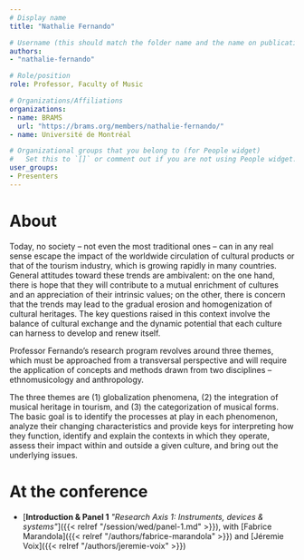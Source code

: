 ```yaml
---
# Display name
title: "Nathalie Fernando"

# Username (this should match the folder name and the name on publications)
authors:
- "nathalie-fernando"

# Role/position
role: Professor, Faculty of Music

# Organizations/Affiliations
organizations:
- name: BRAMS
  url: "https://brams.org/members/nathalie-fernando/"
- name: Université de Montréal

# Organizational groups that you belong to (for People widget)
#   Set this to `[]` or comment out if you are not using People widget.
user_groups:
- Presenters
---
```


# About

Today, no society – not even the most traditional ones – can in any real sense escape the impact of the worldwide circulation of cultural products or that of the tourism industry, which is growing rapidly in many countries. General attitudes toward these trends are ambivalent: on the one hand, there is hope that they will contribute to a mutual enrichment of cultures and an appreciation of their intrinsic values; on the other, there is concern that the trends may lead to the gradual erosion and homogenization of cultural heritages. The key questions raised in this context involve the balance of cultural exchange and the dynamic potential that each culture can harness to develop and renew itself.

Professor Fernando’s research program revolves around three themes, which must be approached from a transversal perspective and will require the application of concepts and methods drawn from two disciplines – ethnomusicology and anthropology.

The three themes are (1) globalization phenomena, (2) the integration of musical heritage in tourism, and (3) the categorization of musical forms. The basic goal is to identify the processes at play in each phenomenon, analyze their changing characteristics and provide keys for interpreting how they function, identify and explain the contexts in which they operate, assess their impact within and outside a given culture, and bring out the underlying issues.


# At the conference

- [**Introduction & Panel 1** *"Research Axis 1: Instruments, devices & systems"*]({{< relref "/session/wed/panel-1.md" >}}), with [Fabrice Marandola]({{< relref "/authors/fabrice-marandola" >}}) and [Jéremie Voix]({{< relref "/authors/jeremie-voix" >}})